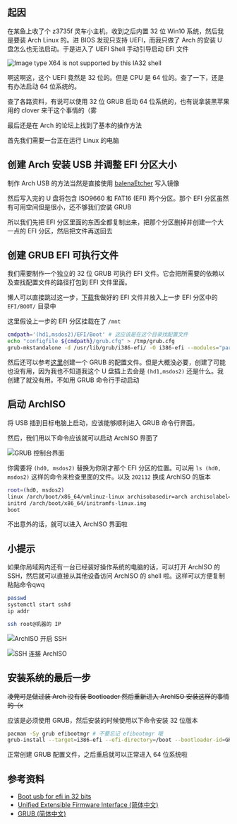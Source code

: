 ## 起因

在某鱼上收了个 z3735f 灵车小主机，收到之后内置 32 位 Win10 系统，然后我是要装 Arch Linux 的。进 BIOS 发现只支持 UEFI，而我只做了 Arch 的安装 U 盘怎么也无法启动。于是进入了 UEFI Shell 手动引导启动 EFI 文件

![Image type X64 is not supported by this IA32 shell](https://cdn.lwqwq.com/pic/202202161759125.png)

啊这啊这，这个 UEFI 竟然是 32 位的。但是 CPU 是 64 位的。查了一下，还是有办法启动 64 位系统的。

查了各路资料，有说可以使用 32 位 GRUB 启动 64 位系统的，也有说拿装黑苹果用的 clover 来干这个事情的（雾

最后还是在 Arch 的论坛上找到了基本的操作方法

首先我们需要一台正在运行 Linux 的电脑

## 创建 Arch 安装 USB 并调整 EFI 分区大小

制作 Arch USB 的方法当然是直接使用 [balenaEtcher](https://www.balena.io/etcher/) 写入镜像

然后写入完的 U 盘将包含 ISO9660 和 FAT16 (EFI) 两个分区。那个 EFI 分区虽然有可用空间但是很小，还不够我们安装 GRUB

所以我们先把 EFI 分区里面的东西全都复制出来，把那个分区删掉并创建一个大一点的 EFI 分区，然后把文件再送回去

## 创建 GRUB EFI 可执行文件

我们需要制作一个独立的 32 位 GRUB 可执行 EFI 文件。它会把所需要的依赖以及查找配置文件的路径打包到 EFI 文件里面。

懒人可以直接跳过这一步，[下载](https://wwi.lanzouw.com/iOSPi0064h4h)我做好的 EFI 文件并放入上一步 EFI 分区中的 `EFI/BOOT/` 目录中

这里假设上一步的 EFI 分区挂载在了 `/mnt`

```bash
cmdpath='(hd1,msdos2)/EFI/Boot' # 这应该是在这个目录找配置文件
echo "configfile ${cmdpath}/grub.cfg" > /tmp/grub.cfg
grub-mkstandalone -d /usr/lib/grub/i386-efi/ -O i386-efi --modules="part_gpt part_msdos" --locales="en@quot" --themes="" -o "/mnt/EFI/BOOT/bootia32.efi" "boot/grub/grub.cfg=/tmp/grub.cfg" -v
```

然后还可以参考[这里](https://wiki.archlinux.org/title/Unified_Extensible_Firmware_Interface_(%E7%AE%80%E4%BD%93%E4%B8%AD%E6%96%87)#%E5%9C%A8_32_%E4%BD%8D_UEFI_%E4%B8%8A%E5%90%AF%E5%8A%A8_64_%E4%BD%8D%E5%86%85%E6%A0%B8)创建一个 GRUB 的配置文件。但是大概没必要，创建了可能也没有用，因为我也不知道我这个 U 盘插上去会是 `(hd1,msdos2)` 还是什么。我创建了就没有用。不如用 GRUB 命令行手动启动

## 启动 ArchISO

将 USB 插到目标电脑上启动，应该能够顺利进入 GRUB 命令行界面。

然后，我们用以下命令应该就可以启动 ArchISO 界面了

![GRUB 控制台界面](https://cdn.lwqwq.com/pic/202202162110530.webp)

你需要将 `(hd0, msdos2)` 替换为你刚才那个 EFI 分区的位置。可以用 `ls (hd0, msdos2)` 这样的命令来检查里面的文件。以及 `202112` 换成 ArchISO 的版本

```bash
root=(hd0, msdos2)
linux /arch/boot/x86_64/vmlinuz-linux archisobasedir=arch archisolabel=ARCH_202112 add_efi_memmap
initrd /arch/boot/x86_64/initramfs-linux.img
boot
```

不出意外的话，就可以进入 ArchISO 界面啦

## 小提示

如果你局域网内还有一台已经装好操作系统的电脑的话，可以打开 ArchISO 的 SSH，然后就可以直接从其他设备访问 ArchISO 的 shell 啦。这样可以方便复制粘贴命令qwq

```bash
passwd
systemctl start sshd
ip addr
```

```bash
ssh root@机器的 IP
```

![ArchISO 开启 SSH](https://cdn.lwqwq.com/pic/202202162118673.webp)

![SSH 连接 ArchISO](https://cdn.lwqwq.com/pic/202202162119553.webp)

## 安装系统的最后一步

~~凌莞可是做过装 Arch 没有装 Bootloader 然后重新进入 ArchISO 安装这样的事情的（x~~

应该是必须使用 GRUB，然后安装的时候使用以下命令安装 32 位版本

```bash
pacman -Sy grub efibootmgr # 不要忘记 efibootmgr 哦
grub-install --target=i386-efi --efi-directory=/boot --bootloader-id=GRUB
```

正常创建 GRUB 配置文件，之后重启就可以正常进入 64 位系统啦

## 参考资料

- [Boot usb for efi in 32 bits](https://bbs.archlinux.org/viewtopic.php?id=240314)
- [Unified Extensible Firmware Interface (简体中文)](https://wiki.archlinux.org/title/Unified_Extensible_Firmware_Interface_(%E7%AE%80%E4%BD%93%E4%B8%AD%E6%96%87)#%E5%9C%A8_32_%E4%BD%8D_UEFI_%E4%B8%8A%E5%90%AF%E5%8A%A8_64_%E4%BD%8D%E5%86%85%E6%A0%B8)
- [GRUB (简体中文)](https://wiki.archlinux.org/title/GRUB_(%E7%AE%80%E4%BD%93%E4%B8%AD%E6%96%87)/Tips_and_tricks_(%E7%AE%80%E4%BD%93%E4%B8%AD%E6%96%87)#%E7%8B%AC%E7%AB%8B%E7%9A%84_GRUB)
